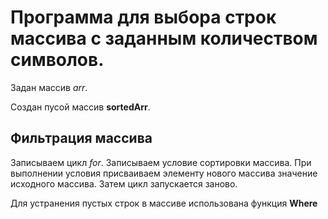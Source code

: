 # Программа для выбора строк массива с заданным количеством символов.
Задан массив *arr*.

Создан пусой массив **sortedArr**.
## Фильтрация массива
Записываем цикл *for*.
Записываем условие сортировки массива.
При выполнении условия присваиваем элементу нового массива значение исходного массива.
Затем цикл запускается заново.

Для устранения пустых строк в массиве использована функция **Where**